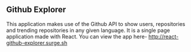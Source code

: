 ## Github Explorer
This application makes use of the Github API to show users, repositories and trending repositories
in any given language.
It is a single page application made with React.
You can view the app here- http://react-github-explorer.surge.sh